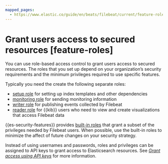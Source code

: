 ```yaml
---
mapped_pages:
  - https://www.elastic.co/guide/en/beats/filebeat/current/feature-roles.html
---
```


# Grant users access to secured resources [feature-roles]

You can use role-based access control to grant users access to secured resources. The roles that you set up depend on your organization’s security requirements and the minimum privileges required to use specific features.

Typically you need the create the following separate roles:

* [setup role](/reference/filebeat/privileges-to-setup-beats.md) for setting up index templates and other dependencies
* [monitoring role](/reference/filebeat/privileges-to-publish-monitoring.md) for sending monitoring information
* [writer role](/reference/filebeat/privileges-to-publish-events.md)  for publishing events collected by Filebeat
* [reader role](/reference/filebeat/kibana-user-privileges.md) for {{kib}} users who need to view and create visualizations that access Filebeat data

{{es-security-features}} provides [built-in roles](elasticsearch://docs/reference/elasticsearch/roles.md) that grant a subset of the privileges needed by Filebeat users. When possible, use the built-in roles to minimize the affect of future changes on your security strategy.

Instead of using usernames and passwords, roles and privileges can be assigned to API keys to grant access to Elasticsearch resources. See [*Grant access using API keys*](/reference/filebeat/beats-api-keys.md) for more information.






